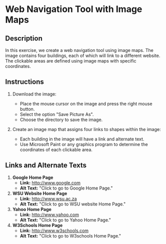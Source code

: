 # Web Navigation Tool with Image Maps

## Description
In this exercise, we create a web navigation tool using image maps. The image contains four buildings, each of which will link to a different website. The clickable areas are defined using image maps with specific coordinates.

## Instructions
1. Download the image:
    - Place the mouse cursor on the image and press the right mouse button.
    - Select the option "Save Picture As".
    - Choose the directory to save the image.

2. Create an image map that assigns four links to shapes within the image:
    - Each building in the image will have a link and alternate text.
    - Use Microsoft Paint or any graphics program to determine the coordinates of each clickable area.

## Links and Alternate Texts
1. **Google Home Page**
   - **Link:** http://www.google.com
   - **Alt Text:** "Click to go to Google Home Page."
2. **WSU Website Home Page**
   - **Link:** http://www.wsu.ac.za
   - **Alt Text:** "Click to go to WSU website Home Page."
3. **Yahoo Home Page**
   - **Link:** http://www.yahoo.com
   - **Alt Text:** "Click to go to Yahoo Home Page."
4. **W3Schools Home Page**
   - **Link:** http://www.w3schools.com
   - **Alt Text:** "Click to go to W3schools Home Page."
